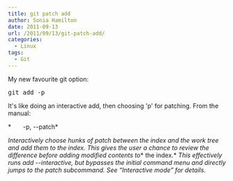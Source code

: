 ```yaml
---
title: git patch add
author: Sonia Hamilton
date: 2011-09-13
url: /2011/09/13/git-patch-add/
categories:
  - Linux
tags:
  - Git
---
```

My new favourite git option:

<!--more-->

<pre>git add -p</pre>

It's like doing an interactive add, then choosing 'p' for patching. From the manual:

*       -p, --patch*

*Interactively choose hunks of patch between the index and the work tree and add them to the index. This gives the user a chance to review the difference before adding modified contents to** the index.* *This effectively runs add --interactive, but bypasses the initial command menu and directly jumps to the patch subcommand. See “Interactive mode” for details.*
